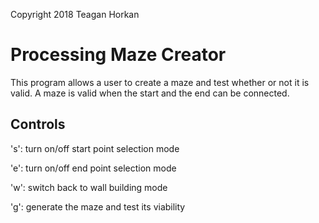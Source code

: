 Copyright 2018 Teagan Horkan
# Processing Maze Creator #
This program allows a user to create a maze and test whether or not it is valid.
A maze is valid when the start and the end can be connected.

## Controls ##
's': turn on/off start point selection mode

'e': turn on/off end point selection mode

'w': switch back to wall building mode

'g': generate the maze and test its viability

